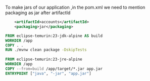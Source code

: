 To make jars of our application ,in the pom.xml we need to mention packaging as jar after artifactId

```xml
    <artifactId>accounts</artifactId>  
    <packaging>jar</packaging>  
```

```Dockerfile
FROM eclipse-temurin:23-jdk-alpine AS build  
WORKDIR /app  
COPY . .  
RUN ./mvnw clean package -DskipTests  
  
FROM eclipse-temurin:23-jre-alpine  
WORKDIR /app  
COPY --from=build /app/target/*.jar app.jar  
ENTRYPOINT ["java", "-jar", "app.jar"]